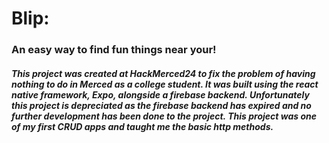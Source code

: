 # Blip:
### An easy way to find fun things near your!

##### This project was created at HackMerced24 to fix the problem of having nothing to do in Merced as a college student. It was built using the react native framework, Expo, alongside a firebase backend. Unfortunately this project is depreciated as the firebase backend has expired and no further development has been done to the project. This project was one of my first CRUD apps and taught me the basic http methods.
